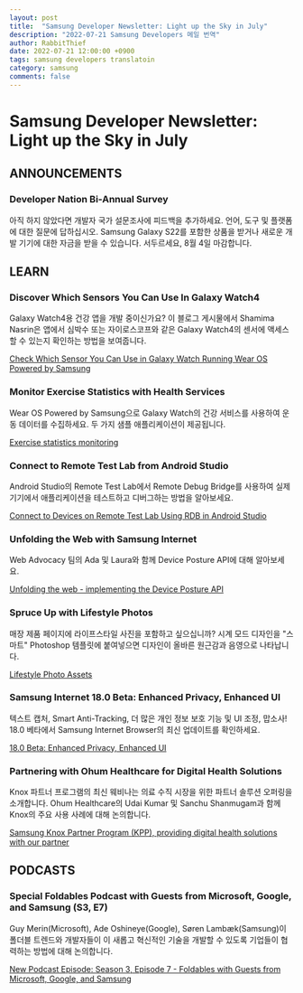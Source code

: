 ```yaml
---
layout: post
title:  "Samsung Developer Newsletter: Light up the Sky in July"
description: "2022-07-21 Samsung Developers 메일 번역"
author: RabbitThief
date: 2022-07-21 12:00:00 +0900
tags: samsung developers translatoin 
category: samsung
comments: false
---	
```




# Samsung Developer Newsletter: Light up the Sky in July

## ANNOUNCEMENTS

### Developer Nation Bi-Annual Survey

아직 하지 않았다면 개발자 국가 설문조사에 피드백을 추가하세요. 언어, 도구 및 플랫폼에 대한 질문에 답하십시오. Samsung Galaxy S22를 포함한 상품을 받거나 새로운 개발 기기에 대한 자금을 받을 수 있습니다. 서두르세요, 8월 4일 마감합니다.

## LEARN

### Discover Which Sensors You Can Use In Galaxy Watch4

Galaxy Watch4용 건강 앱을 개발 중이신가요? 이 블로그 게시물에서 Shamima Nasrin은 앱에서 심박수 또는 자이로스코프와 같은 Galaxy Watch4의 센서에 액세스할 수 있는지 확인하는 방법을 보여줍니다.

[Check Which Sensor You Can Use in Galaxy Watch Running Wear OS Powered by Samsung](https://developer.samsung.com/sdp/blog/en-us/2022/05/25/check-which-sensor-you-can-use-in-galaxy-watch-running-wear-os-powered-by-samsung?utm_medium=email&utm_source=sdp-newsletter&utm_campaign=july-2022)

### Monitor Exercise Statistics with Health Services

Wear OS Powered by Samsung으로 Galaxy Watch의 건강 서비스를 사용하여 운동 데이터를 수집하세요. 두 가지 샘플 애플리케이션이 제공됩니다.

[Exercise statistics monitoring](https://developer.samsung.com/health/blog/en-us/2022/06/22/exercise-statistics-monitoring?utm_medium=email&utm_source=sdp-newsletter&utm_campaign=july-2022)

### ****Connect to Remote Test Lab from Android Studio****

Android Studio의 Remote Test Lab에서 Remote Debug Bridge를 사용하여 실제 기기에서 애플리케이션을 테스트하고 디버그하는 방법을 알아보세요.

[Connect to Devices on Remote Test Lab Using RDB in Android Studio](https://developer.samsung.com/remote-test-lab/blog/en-us/2022/07/13/connect-to-devices-on-remote-test-lab-using-rdb-in-android-studio?utm_medium=email&utm_source=sdp-newsletter&utm_campaign=july-2022)

### ****Unfolding the Web with Samsung Internet****

Web Advocacy 팀의 Ada 및 Laura와 함께 Device Posture API에 대해 알아보세요.

[Unfolding the web - implementing the Device Posture API](https://www.youtube.com/watch?v=Jxt9nrBqInI)

### ****Spruce Up with Lifestyle Photos****

매장 제품 페이지에 라이프스타일 사진을 포함하고 싶으십니까? 시계 모드 디자인을 "스마트" Photoshop 템플릿에 붙여넣으면 디자인이 올바른 원근감과 음영으로 나타납니다.

[Lifestyle Photo Assets](https://developer.samsung.com/one-ui-watch-tizen/lifestyle-photo-assets.html?utm_medium=email&utm_source=sdp-newsletter&utm_campaign=july-2022)

### ****Samsung Internet 18.0 Beta: Enhanced Privacy, Enhanced UI****

텍스트 캡처, Smart Anti-Tracking, 더 많은 개인 정보 보호 기능 및 UI 조정, 맙소사! 18.0 베타에서 Samsung Internet Browser의 최신 업데이트를 확인하세요.

[18.0 Beta: Enhanced Privacy, Enhanced UI](https://developer.samsung.com/internet/blog/en-us/2022/06/28/180-beta-enhanced-privacy-enhanced-ui?utm_medium=email&utm_source=sdp-newsletter&utm_campaign=july-2022)

### ****Partnering with Ohum Healthcare for Digital Health Solutions****

Knox 파트너 프로그램의 최신 웨비나는 의료 수직 시장을 위한 파트너 솔루션 오퍼링을 소개합니다. Ohum Healthcare의 Udai Kumar 및 Sanchu Shanmugam과 함께 Knox의 주요 사용 사례에 대해 논의합니다.

[Samsung Knox Partner Program (KPP), providing digital health solutions with our partner](https://www.youtube.com/watch?v=4IBBLMCpc3A)

## PODCASTS

### ****Special Foldables Podcast with Guests from Microsoft, Google, and Samsung (S3, E7)****

Guy Merin(Microsoft), Ade Oshineye(Google), Søren Lambæk(Samsung)이 폴더블 트렌드와 개발자들이 이 새롭고 혁신적인 기술을 개발할 수 있도록 기업들이 협력하는 방법에 대해 논의합니다.

[New Podcast Episode: Season 3, Episode 7 - Foldables with Guests from Microsoft, Google, and Samsung](https://developer.samsung.com/sdp/news/en-us/2022/07/13/new-podcast-episode-season-3-episode-7---foldables-with-guests-from-microsoft-google-and-samsung?utm_medium=email&utm_source=sdp-newsletter&utm_campaign=july-2022)